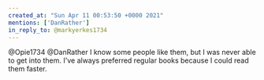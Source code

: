 ```yaml
---
created_at: "Sun Apr 11 00:53:50 +0000 2021"
mentions: ['DanRather']
in_reply_to: @markyerkes1734
---
```


@Opie1734 @DanRather I know some people like them, but I was never able to get into them. I've always preferred regular books because I could read them faster.